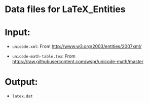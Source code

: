 # Data files for LaTeX_Entities

# Input:

* ``unicode.xml``: From http://www.w3.org/2003/entities/2007xml/

* ``unicode-math-table.tex``: From https://raw.githubusercontent.com/wspr/unicode-math/master

# Output:

* ``latex.dat``
